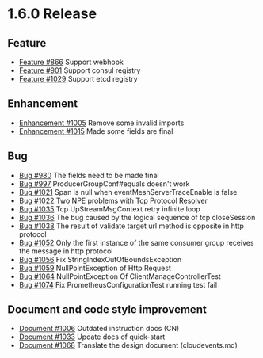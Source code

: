 # 1.6.0 Release

## Feature

- [Feature #866](https://github.com/apache/incubator-eventmesh/pull/866) Support webhook
- [Feature #901](https://github.com/apache/incubator-eventmesh/pull/901) Support consul registry
- [Feature #1029](https://github.com/apache/incubator-eventmesh/pull/1029) Support etcd registry

## Enhancement

- [Enhancement #1005](https://github.com/apache/incubator-eventmesh/pull/1005) Remove some invalid imports
- [Enhancement #1015](https://github.com/apache/incubator-eventmesh/pull/1015) Made some fields are final

## Bug
- [Bug #980](https://github.com/apache/incubator-eventmesh/issues/980) The fields need to be made final
- [Bug #997](https://github.com/apache/incubator-eventmesh/issues/997) ProducerGroupConf#equals doesn't work
- [Bug #1021](https://github.com/apache/incubator-eventmesh/issues/1021) Span is null when eventMeshServerTraceEnable is false
- [Bug #1022](https://github.com/apache/incubator-eventmesh/issues/1022) Two NPE problems with Tcp Protocol Resolver
- [Bug #1035](https://github.com/apache/incubator-eventmesh/issues/1035) Tcp UpStreamMsgContext retry infinite loop
- [Bug #1036](https://github.com/apache/incubator-eventmesh/issues/1036) The bug caused by the logical sequence of tcp closeSession
- [Bug #1038](https://github.com/apache/incubator-eventmesh/issues/1038) The result of validate target url method is opposite in http protocol
- [Bug #1052](https://github.com/apache/incubator-eventmesh/issues/1052) Only the first instance of the same consumer group receives the message in http protocol
- [Bug #1056](https://github.com/apache/incubator-eventmesh/issues/1056) Fix StringIndexOutOfBoundsException
- [Bug #1059](https://github.com/apache/incubator-eventmesh/issues/1059) NullPointException of Http Request
- [Bug #1064](https://github.com/apache/incubator-eventmesh/issues/1064) NullPointException Of ClientManageControllerTest
- [Bug #1074](https://github.com/apache/incubator-eventmesh/issues/1074) Fix PrometheusConfigurationTest running test fail


## Document and code style improvement

- [Document #1006](https://github.com/apache/incubator-eventmesh/issues/1006) Outdated instruction docs (CN)
- [Document #1033](https://github.com/apache/incubator-eventmesh/issues/1033) Update docs of quick-start
- [Document #1068](https://github.com/apache/incubator-eventmesh/issues/1068)  Translate the design document (cloudevents.md)
